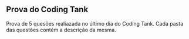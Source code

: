 ## Prova do Coding Tank

Prova de 5 quesões realiazada no último dia do Coding Tank. Cada pasta das questões contém a descrição da mesma.
